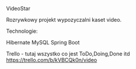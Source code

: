 VideoStar

Rozrywkowy projekt wypozyczalni kaset video.

Technologie:

Hibernate
MySQL
Spring Boot

Trello - tutaj wszystko co jest ToDo,Doing,Done itd
https://trello.com/b/kVBCQk0n/video